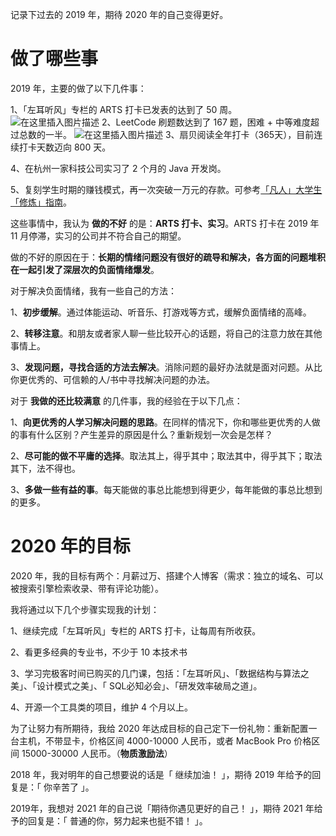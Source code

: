 ﻿记录下过去的 2019 年，期待 2020 年的自己变得更好。
# 做了哪些事
2019 年，主要的做了以下几件事：

1、「左耳听风」专栏的 ARTS 打卡已发表的达到了 50 周。
![在这里插入图片描述](https://img-blog.csdnimg.cn/20200229223402831.png)
2、LeetCode 刷题数达到了 167 题，困难 + 中等难度超过总数的一半。
![在这里插入图片描述](https://img-blog.csdnimg.cn/20200229223427993.png)
3、扇贝阅读全年打卡（365天），目前连续打卡天数迈向 800 天。

4、在杭州一家科技公司实习了 2 个月的 Java 开发岗。

5、复刻学生时期的赚钱模式，再一次突破一万元的存款。可参考[「凡人」大学生「修炼」指南](https://mp.weixin.qq.com/s?__biz=MzU4NzA5NzE0Mw==&mid=2247483900&idx=1&sn=7118d0ba5778d3f67d5837e3fbb936e1&chksm=fdf074a4ca87fdb27098bf9fc6b39d9607e72b5eeac215873231aa3adb35b1cb4ed27eb2691a&token=1270008176&lang=zh_CN#rd)。

这些事情中，我认为 **做的不好** 的是：**ARTS 打卡、实习**。ARTS 打卡在 2019 年 11 月停滞，实习的公司并不符合自己的期望。

做的不好的原因在于：**长期的情绪问题没有很好的疏导和解决，各方面的问题堆积在一起引发了深层次的负面情绪爆发**。

对于解决负面情绪，我有一些自己的方法：

1、**初步缓解**。通过体能运动、听音乐、打游戏等方式，缓解负面情绪的高峰。

2、**转移注意**。和朋友或者家人聊一些比较开心的话题，将自己的注意力放在其他事情上。

3、**发现问题，寻找合适的方法去解决**。消除问题的最好办法就是面对问题。从比你更优秀的、可信赖的人/书中寻找解决问题的办法。

对于 **我做的还比较满意** 的几件事，我的经验在于以下几点：

1、**向更优秀的人学习解决问题的思路**。在同样的情况下，你和哪些更优秀的人做的事有什么区别？产生差异的原因是什么？重新规划一次会是怎样？

2、**尽可能的做不平庸的选择**。取法其上，得乎其中；取法其中，得乎其下；取法其下，法不得也。

3、**多做一些有益的事**。每天能做的事总比能想到得更少，每年能做的事总比想到的更多。

# 2020 年的目标
2020 年，我的目标有两个：月薪过万、搭建个人博客（需求：独立的域名、可以被搜索引擎检索收录、带有评论功能）。

我将通过以下几个步骤实现我的计划：

1、继续完成「左耳听风」专栏的 ARTS 打卡，让每周有所收获。

2、看更多经典的专业书，不少于 10 本技术书

3、学习完极客时间已购买的几门课，包括：「左耳听风」、「数据结构与算法之美」、「设计模式之美」、「
SQL必知必会」、「研发效率破局之道」。

4、开源一个工具类的项目，维护 4 个月以上。

为了让努力有所期待，我给 2020 年达成目标的自己定下一份礼物：重新配置一台主机，不带显卡，价格区间 4000-10000 人民币，或者 MacBook Pro 价格区间 15000-30000 人民币。（**物质激励法**）

2018 年，我对明年的自己想要说的话是「 继续加油！ 」，期待 2019 年给予的回复是：「 你辛苦了 」。

2019年，我想对 2021 年的自己说「期待你遇见更好的自己！ 」，期待 2021 年给予的回复是：「 普通的你，努力起来也挺不错！ 」。
